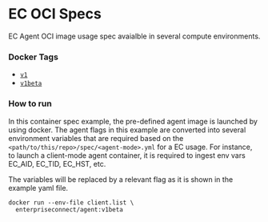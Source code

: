# EC OCI Specs
EC Agent OCI image usage spec avaialble in several compute environments.

### Docker Tags
- [```v1```](https://github.com/Enterprise-connect/oci/blob/v1/spec/agt.Dockerfile)
- [```v1beta```](https://github.com/Enterprise-connect/oci/blob/v1beta/spec/agt.Dockerfile)

### How to run
In this container spec example, the pre-defined agent image is launched by using docker. The agent flags in this example are converted into several environment variables that are required based on the ```<path/to/this/repo>/spec/<agent-mode>.yml``` for a EC usage. For instance, to launch a client-mode agent container, it is required to ingest env vars EC_AID, EC_TID, EC_HST, etc. 
  
The variables will be replaced by a relevant flag as it is shown in the example yaml file.
```shell
docker run --env-file client.list \
  enterpriseconnect/agent:v1beta
```


